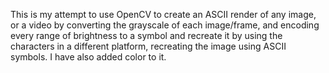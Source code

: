 This is my attempt to use OpenCV to create an ASCII render of any image, or a video by converting the grayscale of each image/frame, and encoding every range of brightness to a symbol and recreate it by using the characters in a different platform, recreating the image using ASCII symbols. I have also added color to it.
